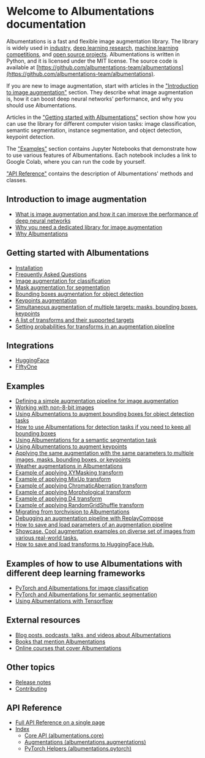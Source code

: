 # Welcome to Albumentations documentation

Albumentations is a fast and flexible image augmentation library. The library is widely used in [industry](https://albumentations.ai/whos_using#industry), [deep learning research](https://albumentations.ai/whos_using#research), [machine learning competitions](https://albumentations.ai/whos_using#competitions), and [open source projects](https://albumentations.ai/whos_using#open-source). Albumentations is written in Python, and it is licensed under the MIT license. The source code is available at [https://github.com/albumentations-team/albumentations](https://github.com/albumentations-team/albumentations).

If you are new to image augmentation, start with articles in the ["Introduction to image augmentation"](#introduction-to-image-augmentation) section. They describe what image augmentation is, how it can boost deep neural networks' performance, and why you should use Albumentations.

Articles in the ["Getting started with Albumentations"](#getting-started-with-albumentations) section show how you can use the library for different computer vision tasks: image classification, semantic segmentation, instance segmentation, and object detection, keypoint detection.

The ["Examples"](#examples) section contains Jupyter Notebooks that demonstrate how to use various features of Albumentations. Each notebook includes a link to Google Colab, where you can run the code by yourself.

["API Reference"](#api-reference) contains the description of Albumentations' methods and classes.

## Introduction to image augmentation

- [What is image augmentation and how it can improve the performance of deep neural networks](introduction/image_augmentation.md)
- [Why you need a dedicated library for image augmentation](introduction/why_you_need_a_dedicated_library_for_image_augmentation.md)
- [Why Albumentations](introduction/why_albumentations.md)

## Getting started with Albumentations

- [Installation](getting_started/installation.md)
- [Frequently Asked Questions](faq.md)
- [Image augmentation for classification](getting_started/image_augmentation.md)
- [Mask augmentation for segmentation](getting_started/mask_augmentation.md)
- [Bounding boxes augmentation for object detection](getting_started/bounding_boxes_augmentation.md)
- [Keypoints augmentation](getting_started/keypoints_augmentation.md)
- [Simultaneous augmentation of multiple targets: masks, bounding boxes, keypoints](getting_started/simultaneous_augmentation.md)
- [A list of transforms and their supported targets](getting_started/transforms_and_targets.md)
- [Setting probabilities for transforms in an augmentation pipeline](getting_started/setting_probabilities.md)

## Integrations

- [HuggingFace](integrations/huggingface/object_detection.md)
- [FIftyOne](integrations/fiftyone.md)

## Examples

- [Defining a simple augmentation pipeline for image augmentation](examples/example/)
- [Working with non-8-bit images](examples/example_16_bit_tiff/)
- [Using Albumentations to augment bounding boxes for object detection tasks](examples/example_bboxes/)
- [How to use Albumentations for detection tasks if you need to keep all bounding boxes](examples/example_bboxes2/)
- [Using Albumentations for a semantic segmentation task](examples/example_kaggle_salt/)
- [Using Albumentations to augment keypoints](examples/example_keypoints/)
- [Applying the same augmentation with the same parameters to multiple images, masks, bounding boxes, or keypoints](examples/example_multi_target/)
- [Weather augmentations in Albumentations](examples/example_weather_transforms/)
- [Example of applying XYMasking transform](examples/example_xymasking/)
- [Example of applying MixUp transform](examples/example_mixup/)
- [Example of applying ChromaticAberration transform](examples/example_chromatic_aberration/)
- [Example of applying Morphological transform](examples/example_documents/)
- [Example of applying D4 transform](examples/example_d4/)
- [Example of applying RandomGridShuffle transform](examples/example_gridshuffle/)
- [Migrating from torchvision to Albumentations](examples/migrating_from_torchvision_to_albumentations/)
- [Debugging an augmentation pipeline with ReplayCompose](examples/replay/)
- [How to save and load parameters of an augmentation pipeline](examples/serialization/)
- [Showcase. Cool augmentation examples on diverse set of images from various real-world tasks.](examples/showcase/)
- [How to save and load transforms to HuggingFace Hub.](examples/example_hfhub/)

## Examples of how to use Albumentations with different deep learning frameworks

- [PyTorch and Albumentations for image classification](examples/pytorch_classification/)
- [PyTorch and Albumentations for semantic segmentation](examples/pytorch_semantic_segmentation/)
- [Using Albumentations with Tensorflow](examples/tensorflow-example/)

## External resources

- [Blog posts, podcasts, talks, and videos about Albumentations](external_resources/blog_posts_podcasts_talks.md)
- [Books that mention Albumentations](external_resources/books.md)
- [Online courses that cover Albumentations](external_resources/online_courses.md)

## Other topics

- [Release notes](release_notes.md)
- [Contributing](CONTRIBUTING.md)

## API Reference

- [Full API Reference on a single page](api_reference/full_reference.md)
- [Index](api_reference/index.md)
  - [Core API (albumentations.core)](api_reference/core/index.md)
  - [Augmentations (albumentations.augmentations)](api_reference/augmentations/index.md)
  - [PyTorch Helpers (albumentations.pytorch)](api_reference/pytorch/index.md)
